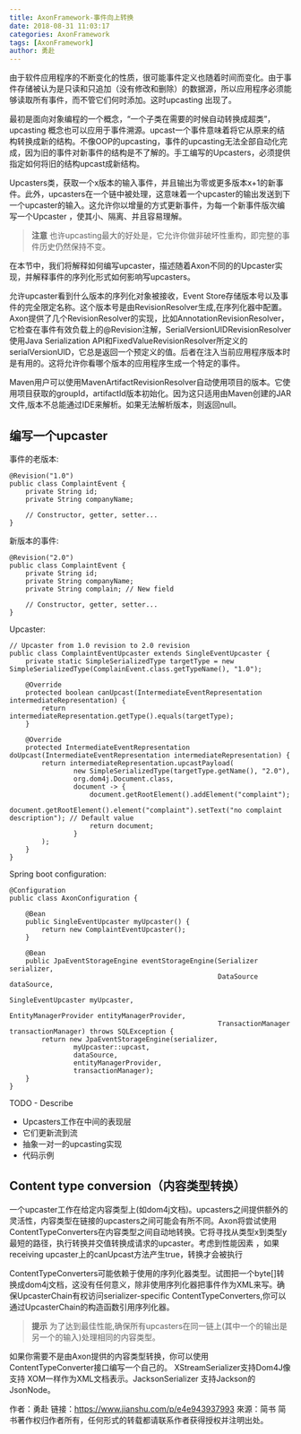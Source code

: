 ```yaml
---
title: AxonFramework-事件向上转换
date: 2018-08-31 11:03:17
categories: AxonFramework
tags: [AxonFramework]
author: 勇赴
---
```


由于软件应用程序的不断变化的性质，很可能事件定义也随着时间而变化。由于事件存储被认为是只读和只追加（没有修改和删除）的数据源，所以应用程序必须能够读取所有事件，而不管它们何时添加。这时upcasting 出现了。

<!-- more -->

最初是面向对象编程的一个概念，“一个子类在需要的时候自动转换成超类”，upcasting 概念也可以应用于事件溯源。upcast一个事件意味着将它从原来的结构转换成新的结构。不像OOP的upcasting，事件的upcasting无法全部自动化完成，因为旧的事件对新事件的结构是不了解的。手工编写的Upcasters，必须提供指定如何将旧的结构upcast成新结构。

Upcasters类，获取一个x版本的输入事件，并且输出为零或更多版本x+1的新事件。此外，upcasters在一个链中被处理，这意味着一个upcaster的输出发送到下一个upcaster的输入。这允许你以增量的方式更新事件，为每一个新事件版次编写一个Upcaster ，使其小、隔离、并且容易理解。

><b>注意</b>
也许upcasting最大的好处是，它允许你做非破坏性重构，即完整的事件历史仍然保持不变。

在本节中，我们将解释如何编写upcaster，描述随着Axon不同的的Upcaster实现，并解释事件的序列化形式如何影响写upcasters。

允许upcaster看到什么版本的序列化对象被接收，Event Store存储版本号以及事件的完全限定名称。这个版本号是由RevisionResolver生成,在序列化器中配置。Axon提供了几个RevisionResolver的实现，比如AnnotationRevisionResolver，它检查在事件有效负载上的@Revision注解，SerialVersionUIDRevisionResolver 使用Java Serialization API和FixedValueRevisionResolver所定义的serialVersionUID，它总是返回一个预定义的值。后者在注入当前应用程序版本时是有用的。这将允许你看哪个版本的应用程序生成一个特定的事件。

Maven用户可以使用MavenArtifactRevisionResolver自动使用项目的版本。它使用项目获取的groupId，artifactId版本初始化。因为这只适用由Maven创建的JAR文件,版本不总能通过IDE来解析。如果无法解析版本，则返回null。

## 编写一个upcaster

事件的老版本:

```
@Revision("1.0")
public class ComplaintEvent {
    private String id;
    private String companyName;

    // Constructor, getter, setter...
}
```

新版本的事件:

```
@Revision("2.0")
public class ComplaintEvent {
    private String id;
    private String companyName;
    private String complain; // New field

    // Constructor, getter, setter...
}
```

Upcaster:

```
// Upcaster from 1.0 revision to 2.0 revision
public class ComplaintEventUpcaster extends SingleEventUpcaster {
    private static SimpleSerializedType targetType = new SimpleSerializedType(ComplainEvent.class.getTypeName(), "1.0");

    @Override
    protected boolean canUpcast(IntermediateEventRepresentation intermediateRepresentation) {
        return intermediateRepresentation.getType().equals(targetType);
    }

    @Override
    protected IntermediateEventRepresentation doUpcast(IntermediateEventRepresentation intermediateRepresentation) {
        return intermediateRepresentation.upcastPayload(
                new SimpleSerializedType(targetType.getName(), "2.0"),
                org.dom4j.Document.class,
                document -> {
                    document.getRootElement().addElement("complaint");
                    document.getRootElement().element("complaint").setText("no complaint description"); // Default value
                    return document;
                }
        );
    }
}
```

Spring boot configuration:

```
@Configuration
public class AxonConfiguration {

    @Bean
    public SingleEventUpcaster myUpcaster() {
        return new ComplaintEventUpcaster();
    }

    @Bean
    public JpaEventStorageEngine eventStorageEngine(Serializer serializer,
                                                    DataSource dataSource,
                                                    SingleEventUpcaster myUpcaster,
                                                    EntityManagerProvider entityManagerProvider,
                                                    TransactionManager transactionManager) throws SQLException {
        return new JpaEventStorageEngine(serializer,
                myUpcaster::upcast,
                dataSource,
                entityManagerProvider,
                transactionManager);
    }
}
```

TODO - Describe

* Upcasters工作在中间的表现层
* 它们更新流到流
* 抽象一对一的upcasting实现
* 代码示例

## Content type conversion（内容类型转换）
一个upcaster工作在给定内容类型上(如dom4j文档)。upcasters之间提供额外的灵活性，内容类型在链接的upcasters之间可能会有所不同。Axon将尝试使用ContentTypeConverters在内容类型之间自动地转换。它将寻找从类型x到类型y最短的路径，执行转换并交值转换成请求的upcaster。考虑到性能因素 ，如果receiving upcaster上的canUpcast方法产生true，转换才会被执行

ContentTypeConverters可能依赖于使用的序列化器类型。试图把一个byte[]转换成dom4j文档，这没有任何意义，除非使用序列化器把事件作为XML来写。确保UpcasterChain有权访问serializer-specific ContentTypeConverters,你可以通过UpcasterChain的构造函数引用序列化器。

><b>提示</b>
为了达到最佳性能,确保所有upcasters在同一链上(其中一个的输出是另一个的输入)处理相同的内容类型。

如果你需要不是由Axon提供的内容类型转换，你可以使用ContentTypeConverter接口编写一个自己的。
XStreamSerializer支持Dom4J像支持 XOM一样作为XML文档表示。JacksonSerializer 支持Jackson的JsonNode。

作者：勇赴
链接：https://www.jianshu.com/p/e4e943937993
來源：简书
简书著作权归作者所有，任何形式的转载都请联系作者获得授权并注明出处。
